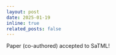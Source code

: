 ```yaml
---
layout: post
date: 2025-01-19
inline: true
related_posts: false
---
```


Paper (co-authored) accepted to SaTML!
